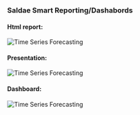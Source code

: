 ### Saldae Smart Reporting/Dashabords

#### Html report:

![Time Series Forecasting](./images/sald_reporting1.png)



#### Presentation:

![Time Series Forecasting](./images/sald_reporting2.png)


#### Dashboard: 

![Time Series Forecasting](./images/sald_reporting3.png)
